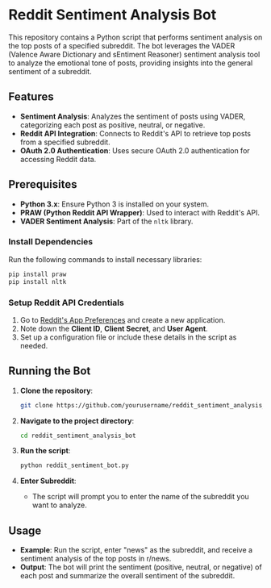 
# Reddit Sentiment Analysis Bot

This repository contains a Python script that performs sentiment analysis on the top posts of a specified subreddit. The bot leverages the VADER (Valence Aware Dictionary and sEntiment Reasoner) sentiment analysis tool to analyze the emotional tone of posts, providing insights into the general sentiment of a subreddit.

## Features

- **Sentiment Analysis**: Analyzes the sentiment of posts using VADER, categorizing each post as positive, neutral, or negative.
- **Reddit API Integration**: Connects to Reddit's API to retrieve top posts from a specified subreddit.
- **OAuth 2.0 Authentication**: Uses secure OAuth 2.0 authentication for accessing Reddit data.

## Prerequisites

- **Python 3.x**: Ensure Python 3 is installed on your system.
- **PRAW (Python Reddit API Wrapper)**: Used to interact with Reddit's API.
- **VADER Sentiment Analysis**: Part of the `nltk` library.

### Install Dependencies

Run the following commands to install necessary libraries:
```bash
pip install praw
pip install nltk
```

### Setup Reddit API Credentials

1. Go to [Reddit's App Preferences](https://www.reddit.com/prefs/apps) and create a new application.
2. Note down the **Client ID**, **Client Secret**, and **User Agent**.
3. Set up a configuration file or include these details in the script as needed.

## Running the Bot

1. **Clone the repository**:
   ```bash
   git clone https://github.com/yourusername/reddit_sentiment_analysis_bot.git
   ```

2. **Navigate to the project directory**:
   ```bash
   cd reddit_sentiment_analysis_bot
   ```

3. **Run the script**:
   ```bash
   python reddit_sentiment_bot.py
   ```

4. **Enter Subreddit**:
   - The script will prompt you to enter the name of the subreddit you want to analyze.

## Usage

- **Example**: Run the script, enter "news" as the subreddit, and receive a sentiment analysis of the top posts in r/news.
- **Output**: The bot will print the sentiment (positive, neutral, or negative) of each post and summarize the overall sentiment of the subreddit.

